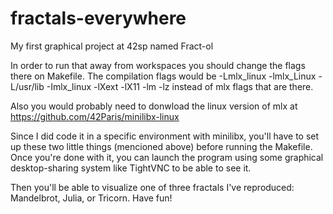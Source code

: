 # fractals-everywhere
My first graphical project at 42sp named Fract-ol

In order to run that away from workspaces you should change the flags there on Makefile. The compilation flags would be -Lmlx_linux -lmlx_Linux -L/usr/lib -Imlx_linux -lXext -lX11 -lm -lz instead of mlx flags that are there.


Also you would probably need to donwload the linux version of mlx at https://github.com/42Paris/minilibx-linux


Since I did code it in a specific environment with minilibx, you'll have to set up these two little things (mencioned above) before running the Makefile. Once you're done with it, you can launch the program using some graphical desktop-sharing system like TightVNC to be able to see it.

Then you'll be able to visualize one of three fractals I've reproduced: Mandelbrot, Julia, or Tricorn. Have fun!
